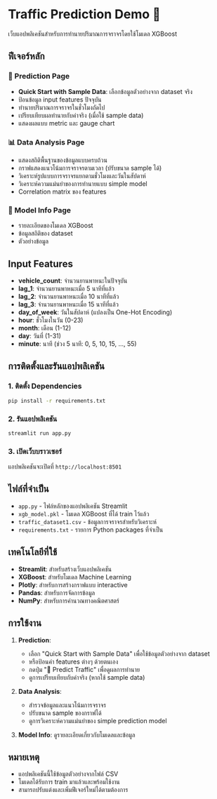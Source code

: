 # Traffic Prediction Demo 🚗

เว็บแอปพลิเคชันสำหรับการทำนายปริมาณการจราจรโดยใช้โมเดล XGBoost

## ฟีเจอร์หลัก

### 🔮 Prediction Page
- **Quick Start with Sample Data**: เลือกข้อมูลตัวอย่างจาก dataset จริง
- ป้อนข้อมูล input features ปัจจุบัน
- ทำนายปริมาณการจราจรในชั่วโมงถัดไป
- เปรียบเทียบผลทำนายกับค่าจริง (เมื่อใช้ sample data)
- แสดงผลแบบ metric และ gauge chart

### 📊 Data Analysis Page
- แสดงสถิติพื้นฐานของข้อมูลแบบครบถ้วน
- กราฟแสดงแนวโน้มการจราจรตามเวลา (ปรับขนาด sample ได้)
- วิเคราะห์รูปแบบการจราจรแยกตามชั่วโมงและวันในสัปดาห์
- วิเคราะห์ความแม่นยำของการทำนายแบบ simple model
- Correlation matrix ของ features

### 🤖 Model Info Page
- รายละเอียดของโมเดล XGBoost
- ข้อมูลสถิติของ dataset
- ตัวอย่างข้อมูล

## Input Features

- **vehicle_count**: จำนวนยานพาหนะในปัจจุบัน
- **lag_1**: จำนวนยานพาหนะเมื่อ 5 นาทีที่แล้ว
- **lag_2**: จำนวนยานพาหนะเมื่อ 10 นาทีที่แล้ว
- **lag_3**: จำนวนยานพาหนะเมื่อ 15 นาทีที่แล้ว
- **day_of_week**: วันในสัปดาห์ (แปลงเป็น One-Hot Encoding)
- **hour**: ชั่วโมงในวัน (0-23)
- **month**: เดือน (1-12)
- **day**: วันที่ (1-31)
- **minute**: นาที (ช่วง 5 นาที: 0, 5, 10, 15, ..., 55)

## การติดตั้งและรันแอปพลิเคชัน

### 1. ติดตั้ง Dependencies

```bash
pip install -r requirements.txt
```

### 2. รันแอปพลิเคชัน

```bash
streamlit run app.py
```

### 3. เปิดเว็บบราวเซอร์

แอปพลิเคชันจะเปิดที่ `http://localhost:8501`

## ไฟล์ที่จำเป็น

- `app.py` - ไฟล์หลักของแอปพลิเคชัน Streamlit
- `xgb_model.pkl` - โมเดล XGBoost ที่ได้ train ไว้แล้ว
- `traffic_dataset1.csv` - ข้อมูลการจราจรสำหรับวิเคราะห์
- `requirements.txt` - รายการ Python packages ที่จำเป็น

## เทคโนโลยีที่ใช้

- **Streamlit**: สำหรับสร้างเว็บแอปพลิเคชัน
- **XGBoost**: สำหรับโมเดล Machine Learning
- **Plotly**: สำหรับการสร้างกราฟแบบ interactive
- **Pandas**: สำหรับการจัดการข้อมูล
- **NumPy**: สำหรับการคำนวณทางคณิตศาสตร์

## การใช้งาน

1. **Prediction**: 
   - เลือก "Quick Start with Sample Data" เพื่อใช้ข้อมูลตัวอย่างจาก dataset
   - หรือป้อนค่า features ต่างๆ ด้วยตนเอง
   - กดปุ่ม "🚀 Predict Traffic" เพื่อดูผลการทำนาย
   - ดูการเปรียบเทียบกับค่าจริง (หากใช้ sample data)

2. **Data Analysis**: 
   - สำรวจข้อมูลและแนวโน้มการจราจร
   - ปรับขนาด sample ของกราฟได้
   - ดูการวิเคราะห์ความแม่นยำของ simple prediction model

3. **Model Info**: ดูรายละเอียดเกี่ยวกับโมเดลและข้อมูล

## หมายเหตุ

- แอปพลิเคชันนี้ใช้ข้อมูลตัวอย่างจากไฟล์ CSV
- โมเดลได้รับการ train มาแล้วและพร้อมใช้งาน
- สามารถปรับแต่งและเพิ่มฟีเจอร์ใหม่ได้ตามต้องการ
